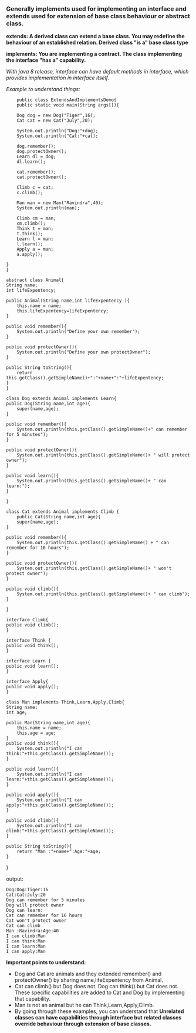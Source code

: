 ### Generally implements used for implementing an interface and extends used for extension of base class behaviour or abstract class.

__extends: A derived class can extend a base class. You may redefine the behaviour of an established relation. Derived class "is a" base class type__

__implements: You are implementing a contract. The class implementing the interface "has a" capability.__

_With java 8 release, interface can have default methods in interface, which provides implementation in interface itself._

_Example to understand things:_

        public class ExtendsAndImplementsDemo{
        public static void main(String args[]){

        Dog dog = new Dog("Tiger",16);
        Cat cat = new Cat("July",20);

        System.out.println("Dog:"+dog);
        System.out.println("Cat:"+cat);

        dog.remember();
        dog.protectOwner();
        Learn dl = dog;
        dl.learn();

        cat.remember();
        cat.protectOwner();

        Climb c = cat;
        c.climb();

        Man man = new Man("Ravindra",40);
        System.out.println(man);

        Climb cm = man;
        cm.climb();
        Think t = man;
        t.think();
        Learn l = man;
        l.learn();
        Apply a = man;
        a.apply();

    }
    }

    abstract class Animal{
    String name;
    int lifeExpentency;
    
    public Animal(String name,int lifeExpentency ){
        this.name = name;
        this.lifeExpentency=lifeExpentency;
    }
    
    public void remember(){
        System.out.println("Define your own remember");
    }
    
    public void protectOwner(){
        System.out.println("Define your own protectOwner");
    }
    
    public String toString(){
        return this.getClass().getSimpleName()+":"+name+":"+lifeExpentency;
    }
    }

    class Dog extends Animal implements Learn{
    public Dog(String name,int age){
        super(name,age);
    }
    
    public void remember(){
        System.out.println(this.getClass().getSimpleName()+" can remember for 5 minutes");
    }
    
    public void protectOwner(){
        System.out.println(this.getClass().getSimpleName()+ " will protect owner");
    }
    
    public void learn(){
        System.out.println(this.getClass().getSimpleName()+ " can learn:");
    }
    
    }
    
    class Cat extends Animal implements Climb {
        public Cat(String name,int age){
        super(name,age);
    }
    
    public void remember(){
        System.out.println(this.getClass().getSimpleName() + " can remember for 16 hours");
    }
    
    public void protectOwner(){
        System.out.println(this.getClass().getSimpleName()+ " won't protect owner");
    }
    
    public void climb(){
        System.out.println(this.getClass().getSimpleName()+ " can climb");
    }
    
    }
    
    interface Climb{
    public void climb();
    }
    
    interface Think {
    public void think();
    }

    interface Learn {
    public void learn();
    }
    
    interface Apply{
    public void apply();
    }

    class Man implements Think,Learn,Apply,Climb{
    String name;
    int age;

    public Man(String name,int age){
        this.name = name;
        this.age = age;
    }
    public void think(){
        System.out.println("I can think:"+this.getClass().getSimpleName());
    }
    
    public void learn(){
        System.out.println("I can learn:"+this.getClass().getSimpleName());
    }
    
    public void apply(){
        System.out.println("I can apply:"+this.getClass().getSimpleName());
    }
    
    public void climb(){
        System.out.println("I can climb:"+this.getClass().getSimpleName());
    }
    
    public String toString(){
        return "Man :"+name+":Age:"+age;
    }
    
}

output:

    Dog:Dog:Tiger:16
    Cat:Cat:July:20
    Dog can remember for 5 minutes
    Dog will protect owner
    Dog can learn:
    Cat can remember for 16 hours
    Cat won't protect owner
    Cat can climb
    Man :Ravindra:Age:40
    I can climb:Man
    I can think:Man
    I can learn:Man
    I can apply:Man

__Important points to understand:__

* Dog and Cat are animals and they extended remember() and protectOwner() by sharing name,lifeExpentency from Animal.
* Cat can climb() but Dog does not. Dog can think() but Cat does not. These specific capabilities are added to Cat and Dog by            implementing that capability.
* Man is not an animal but he can Think,Learn,Apply,Climb.
* By going through these examples, you can understand that __Unrelated classes can have capabilities through interface but related classes override behaviour through extension of base classes.__
